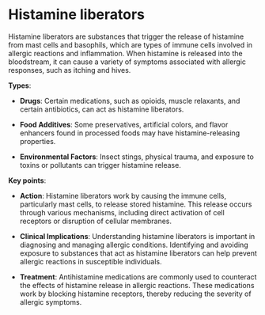 [//]: # (source: ?)
[//]: # (tags: categories)

# Histamine liberators

Histamine liberators are substances that trigger the release of histamine from mast cells and basophils, which are types of immune cells involved in allergic reactions and inflammation. When histamine is released into the bloodstream, it can cause a variety of symptoms associated with allergic responses, such as itching and hives.

**Types**:

* **Drugs**: Certain medications, such as opioids, muscle relaxants, and certain antibiotics, can act as histamine liberators.

* **Food Additives**: Some preservatives, artificial colors, and flavor enhancers found in processed foods may have histamine-releasing properties.

* **Environmental Factors**: Insect stings, physical trauma, and exposure to toxins or pollutants can trigger histamine release.

**Key points**:

* **Action**: Histamine liberators work by causing the immune cells, particularly mast cells, to release stored histamine. This release occurs through various mechanisms, including direct activation of cell receptors or disruption of cellular membranes.

* **Clinical Implications**: Understanding histamine liberators is important in diagnosing and managing allergic conditions. Identifying and avoiding exposure to substances that act as histamine liberators can help prevent allergic reactions in susceptible individuals.

* **Treatment**: Antihistamine medications are commonly used to counteract the effects of histamine release in allergic reactions. These medications work by blocking histamine receptors, thereby reducing the severity of allergic symptoms.
